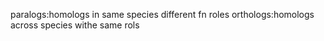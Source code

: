 paralogs:homologs in same species different fn roles 
orthologs:homologs across species withe same rols

